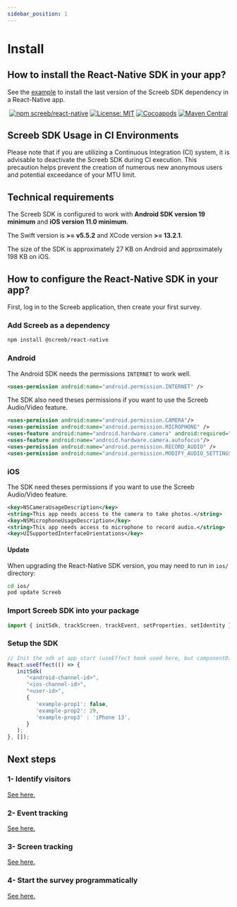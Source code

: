 ```yaml
---
sidebar_position: 1
---
```


# Install

## How to install the React-Native SDK in your app?

See the [example](https://github.com/ScreebApp/sdk-reactnative/tree/master/example) to install the last version of the Screeb SDK dependency in a React-Native app.

<p align="center">
  <a href="https://www.npmjs.com/package/@screeb/react-native"><img alt="npm screeb/react-native" src="https://img.shields.io/npm/v/@screeb/react-native"/></a>
  <a href="https://opensource.org/licenses/MIT"><img src="https://img.shields.io/badge/license-MIT-purple.svg" alt="License: MIT"/></a>
  <a href="https://cocoapods.org/pods/Screeb"><img src="https://img.shields.io/cocoapods/v/Screeb.svg?style=flat" alt="Cocoapods"/></a>
  <a href="https://search.maven.org/search?q=g:%22app.screeb.sdk%22%20AND%20a:%22survey%22"><img src="https://img.shields.io/maven-central/v/app.screeb.sdk/survey.svg?label=Maven%20Central" alt="Maven Central"/></a>
</p>

## Screeb SDK Usage in CI Environments

Please note that if you are utilizing a Continuous Integration (CI) system, it is advisable to deactivate the Screeb SDK during CI execution. This precaution helps prevent the creation of numerous new anonymous users and potential exceedance of your MTU limit.

## Technical requirements

The Screeb SDK is configured to work with **Android SDK version 19 minimum** and **iOS version 11.0 minimum**.

The Swift version is **>= v5.5.2** and XCode version **>= 13.2.1**.

The size of the SDK is approximately 27 KB on Android and approximately 198 KB on iOS.

## How to configure the React-Native SDK in your app?

First, log in to the Screeb application, then create your first survey.

### Add Screeb as a dependency

```sh
npm install @screeb/react-native
```

### Android

The Android SDK needs the permissions `INTERNET` to work well.

```xml
<uses-permission android:name="android.permission.INTERNET" />
```

The SDK also need theses permissions if you want to use the Screeb Audio/Video feature.
```xml
<uses-permission android:name="android.permission.CAMERA"/>
<uses-permission android:name="android.permission.MICROPHONE" />
<uses-feature android:name="android.hardware.camera" android:required="true"/>
<uses-feature android:name="android.hardware.camera.autofocus"/>
<uses-permission android:name="android.permission.RECORD_AUDIO" />
<uses-permission android:name="android.permission.MODIFY_AUDIO_SETTINGS" />
```

### iOS

The SDK need theses permissions if you want to use the Screeb Audio/Video feature.
```xml
<key>NSCameraUsageDescription</key>
<string>This app needs access to the camera to take photos.</string>
<key>NSMicrophoneUsageDescription</key>
<string>This app needs access to microphone to record audio.</string>
<key>UISupportedInterfaceOrientations</key>
```

#### Update

When upgrading the React-Native SDK version, you may need to run in `ios/` directory:

```sh
cd ios/
pod update Screeb
```

### Import Screeb SDK into your package

```js
import { initSdk, trackScreen, trackEvent, setProperties, setIdentity } from "@screeb/react-native";
```

### Setup the SDK

```js
// Init the sdk at app start (useEffect hook used here, but componentDidMount is fine)
React.useEffect(() => {
   initSdk(
      "<android-channel-id>",
      "<ios-channel-id>",
      "<user-id>",
      {
         'example-prop1': false,
         'example-prop2': 29,
         'example-prop3' : 'iPhone 13',
      }
   );
}, []);
```

## Next steps

### 1- Identify visitors

[See here.](./identity)

### 2- Event tracking

[See here.](./event-tracking)

### 3- Screen tracking

[See here.](./screen-tracking)

### 4- Start the survey programmatically

[See here.](./start-survey-programmatically)
